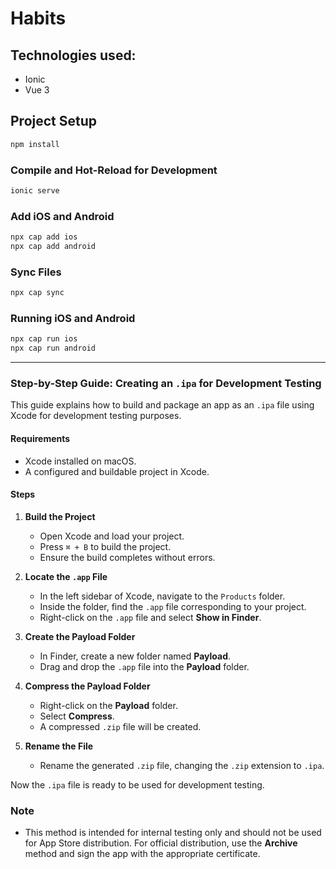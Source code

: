 # Habits

## Technologies used:

- Ionic
- Vue 3

## Project Setup

```sh
npm install
```

### Compile and Hot-Reload for Development

```sh
ionic serve
```

### Add iOS and Android

```sh
npx cap add ios
npx cap add android
```

### Sync Files

```sh
npx cap sync
```

### Running iOS and Android

```sh
npx cap run ios
npx cap run android
```

---

### Step-by-Step Guide: Creating an `.ipa` for Development Testing

This guide explains how to build and package an app as an `.ipa` file using Xcode for development testing purposes.

#### Requirements
- Xcode installed on macOS.
- A configured and buildable project in Xcode.

#### Steps

1. **Build the Project**
   - Open Xcode and load your project.
   - Press `⌘ + B` to build the project.
   - Ensure the build completes without errors.

2. **Locate the `.app` File**
   - In the left sidebar of Xcode, navigate to the `Products` folder.
   - Inside the folder, find the `.app` file corresponding to your project.
   - Right-click on the `.app` file and select **Show in Finder**.

3. **Create the Payload Folder**
   - In Finder, create a new folder named **Payload**.
   - Drag and drop the `.app` file into the **Payload** folder.

4. **Compress the Payload Folder**
   - Right-click on the **Payload** folder.
   - Select **Compress**.
   - A compressed `.zip` file will be created.

5. **Rename the File**
   - Rename the generated `.zip` file, changing the `.zip` extension to `.ipa`.

Now the `.ipa` file is ready to be used for development testing.

### Note
- This method is intended for internal testing only and should not be used for App Store distribution. For official distribution, use the **Archive** method and sign the app with the appropriate certificate.